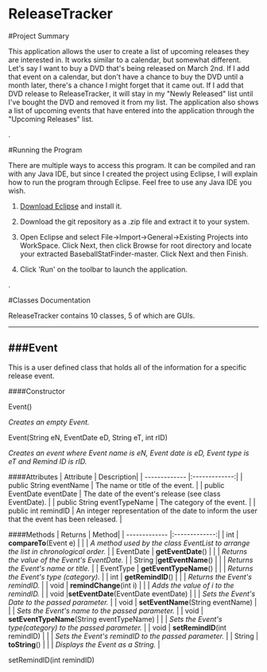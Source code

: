# ReleaseTracker

#Project Summary

This application allows the user to create a list of upcoming releases they are interested in. It works similar to a calendar, but somewhat different. Let's say I want to buy a DVD that's being released on March 2nd. If I add that event on a calendar, but don't have a chance to buy the DVD until a month later, there's a chance I might forget that it came out. If I add that DVD release to ReleaseTracker, it will stay in my "Newly Released" list until I've bought the DVD and removed it from my list. The application also shows a list of upcoming events that have entered into the application through the "Upcoming Releases" list.

.

#Running the Program

There are multiple ways to access this program. It can be compiled and ran with any Java IDE, but since I created the project using Eclipse, I will explain how to run the program through Eclipse. Feel free to use any Java IDE you wish.

1. [Download Eclipse](http://www.eclipse.org/downloads/packages/release/Kepler/SR2) and install it.

2. Download the git repository as a .zip file and extract it to your system.

3. Open Eclipse and select File-\>Import-\>General-\>Existing Projects into WorkSpace. Click Next, then click Browse for root directory and locate your extracted BaseballStatFinder-master. Click Next and then Finish. 

4. Click 'Run' on the toolbar to launch the application.

.

#Classes Documentation

ReleaseTracker contains 10 classes, 5 of which are GUIs.

----
###Event
----

This is a user defined class that holds all of the information for a specific release event.

####Constructor

Event()

_Creates an empty Event._

Event(String eN, EventDate eD, String eT, int rID)

_Creates an event where Event name is eN, Event date is eD, Event type is eT and Remind ID is rID._

####Attributes
| Attribute | Description|
| ------------- |:-------------:|
| public String eventName    | The name or title of the event. |
| public EventDate eventDate    | The date of the event's release (see class EventDate).     | 
| public String eventTypeName    | The category of the event.  |
| public int remindID    | An integer representation of the date to inform the user that the event has been released.     | 


####Methods
| Returns | Method|
| ------------- |:-------------:|
| int    | **compareTo**(Event e) |
|      |  _A method used by the class EventList to arrange the list in chronological order._ | 
| EventDate    | **getEventDate**() |
|      |  _Returns the value of the Event's EventDate._ |
| String    |**getEventName**() |
|      |  _Returns the Event's name or title._  |
| EventType     | **getEventTypeName**() |
|      |  _Returns the Event's type (category)._  |
| int    | **getRemindID**() |
|      |  _Returns the Event's remindID._ | 
| void    | **remindChange**(int i) |
|      |  _Adds the value of i to the remindID._ |
| void    |**setEventDate**(EventDate eventDate) |
|      |  _Sets the Event's Date to the passed parameter._  |
| void     | **setEventName**(String eventName) |
|      |  _Sets the Event's name to the passed parameter._  |
| void | **setEventTypeName**(String eventTypeName) |
|		| _Sets the Event's type(category) to the passed parameter._ |
| void | **setRemindID**(int remindID) |
|		| _Sets the Event's remindID to the passed parameter._ |
| String | **toString**() |
|		| _Displays the Event as a String._ |










setRemindID(int remindID)





